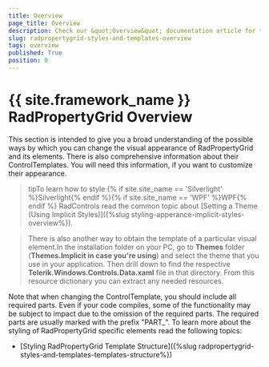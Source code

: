 ```yaml
---
title: Overview
page_title: Overview
description: Check our &quot;Overview&quot; documentation article for the RadPropertyGrid {{ site.framework_name }} control.
slug: radpropertygrid-styles-and-templates-overview
tags: overview
published: True
position: 0
---
```


# {{ site.framework_name }} RadPropertyGrid Overview

This section is intended to give you a broad understanding of the possible ways by which you can change the visual appearance of RadPropertyGrid and its elements. There is also comprehensive information about their ControlTemplates. You will need this information, if you want to customize their appearance.

>tipTo learn how to style {% if site.site_name == 'Silverlight' %}Silverlight{% endif %}{% if site.site_name == 'WPF' %}WPF{% endif %} RadControls read the common topic about [Setting a Theme (Using Implicit Styles)]({%slug styling-apperance-implicit-styles-overview%}).
          

>There is also another way to obtain the template of a particular visual element.In the installation folder on your PC, go to __Themes__ folder (__Themes.Implicit in case you're using__) and select the theme that you use in your application. Then drill down to find the respective __Telerik.Windows.Controls.Data.xaml__ file in that directory. From this resource dictionary you can extract any needed resources.
		  

Note that when changing the ControlTemplate, you should include all required parts. Even if your code compiles, some of the functionality may be subject to impact due to the omission of the required parts. The required parts are usually marked with the prefix "PART_".
To learn more about the styling of RadPropertyGrid specific elements read the following topics:

* [Styling RadPropertyGrid Template Structure]({%slug radpropertygrid-styles-and-templates-templates-structure%})


